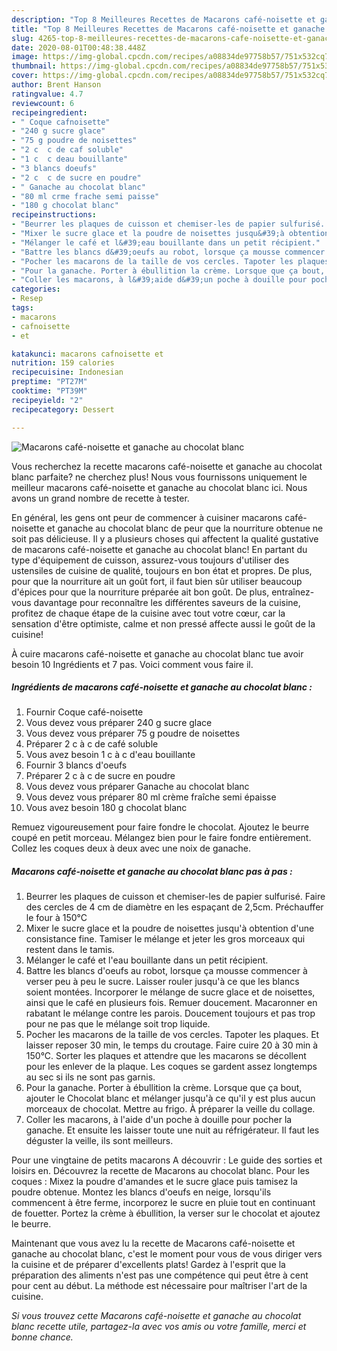 ```yaml
---
description: "Top 8 Meilleures Recettes de Macarons café-noisette et ganache au chocolat blanc"
title: "Top 8 Meilleures Recettes de Macarons café-noisette et ganache au chocolat blanc"
slug: 4265-top-8-meilleures-recettes-de-macarons-cafe-noisette-et-ganache-au-chocolat-blanc
date: 2020-08-01T00:48:38.448Z
image: https://img-global.cpcdn.com/recipes/a08834de97758b57/751x532cq70/macarons-cafe-noisette-et-ganache-au-chocolat-blanc-photo-principale-de-la-recette.jpg
thumbnail: https://img-global.cpcdn.com/recipes/a08834de97758b57/751x532cq70/macarons-cafe-noisette-et-ganache-au-chocolat-blanc-photo-principale-de-la-recette.jpg
cover: https://img-global.cpcdn.com/recipes/a08834de97758b57/751x532cq70/macarons-cafe-noisette-et-ganache-au-chocolat-blanc-photo-principale-de-la-recette.jpg
author: Brent Hanson
ratingvalue: 4.7
reviewcount: 6
recipeingredient:
- " Coque cafnoisette"
- "240 g sucre glace"
- "75 g poudre de noisettes"
- "2 c  c de caf soluble"
- "1 c  c deau bouillante"
- "3 blancs doeufs"
- "2 c  c de sucre en poudre"
- " Ganache au chocolat blanc"
- "80 ml crme frache semi paisse"
- "180 g chocolat blanc"
recipeinstructions:
- "Beurrer les plaques de cuisson et chemiser-les de papier sulfurisé. Faire des cercles de 4 cm de diamètre en les espaçant de 2,5cm. Préchauffer le four à 150°C"
- "Mixer le sucre glace et la poudre de noisettes jusqu&#39;à obtention d&#39;une consistance fine. Tamiser le mélange et jeter les gros morceaux qui restent dans le tamis."
- "Mélanger le café et l&#39;eau bouillante dans un petit récipient."
- "Battre les blancs d&#39;oeufs au robot, lorsque ça mousse commencer à verser peu à peu le sucre. Laisser rouler jusqu&#39;à ce que les blancs soient montées. Incorporer le mélange de sucre glace et de noisettes, ainsi que le café en plusieurs fois. Remuer doucement. Macaronner en rabatant le mélange contre les parois. Doucement toujours et pas trop pour ne pas que le mélange soit trop liquide."
- "Pocher les macarons de la taille de vos cercles. Tapoter les plaques. Et laisser reposer 30 min, le temps du croutage. Faire cuire 20 à 30 min à 150°C. Sorter les plaques et attendre que les macarons se décollent pour les enlever de la plaque. Les coques se gardent assez longtemps au sec si ils ne sont pas garnis."
- "Pour la ganache. Porter à ébullition la crème. Lorsque que ça bout, ajouter le Chocolat blanc et mélanger jusqu&#39;à ce qu&#39;il y est plus aucun morceaux de chocolat. Mettre au frigo. À préparer la veille du collage."
- "Coller les macarons, à l&#39;aide d&#39;un poche à douille pour pocher la ganache. Et ensuite les laisser toute une nuit au réfrigérateur. Il faut les déguster la veille, ils sont meilleurs."
categories:
- Resep
tags:
- macarons
- cafnoisette
- et

katakunci: macarons cafnoisette et 
nutrition: 159 calories
recipecuisine: Indonesian
preptime: "PT27M"
cooktime: "PT39M"
recipeyield: "2"
recipecategory: Dessert

---
```



![Macarons café-noisette et ganache au chocolat blanc](https://img-global.cpcdn.com/recipes/a08834de97758b57/751x532cq70/macarons-cafe-noisette-et-ganache-au-chocolat-blanc-photo-principale-de-la-recette.jpg)

Vous recherchez la recette macarons café-noisette et ganache au chocolat blanc parfaite? ne cherchez plus! Nous vous fournissons uniquement le meilleur macarons café-noisette et ganache au chocolat blanc ici. Nous avons un grand nombre de recette à tester.

En général, les gens ont peur de commencer à cuisiner macarons café-noisette et ganache au chocolat blanc de peur que la nourriture obtenue ne soit pas délicieuse. Il y a plusieurs choses qui affectent la qualité gustative de macarons café-noisette et ganache au chocolat blanc! En partant du type d'équipement de cuisson, assurez-vous toujours d'utiliser des ustensiles de cuisine de qualité, toujours en bon état et propres. De plus, pour que la nourriture ait un goût fort, il faut bien sûr utiliser beaucoup d'épices pour que la nourriture préparée ait bon goût. De plus, entraînez-vous davantage pour reconnaître les différentes saveurs de la cuisine, profitez de chaque étape de la cuisine avec tout votre cœur, car la sensation d'être optimiste, calme et non pressé affecte aussi le goût de la cuisine!

<!--inarticleads1-->

À cuire macarons café-noisette et ganache au chocolat blanc tue avoir besoin 10 Ingrédients et 7 pas. Voici comment vous faire il.

##### Ingrédients de macarons café-noisette et ganache au chocolat blanc :

1. Fournir  Coque café-noisette
1. Vous devez vous préparer 240 g sucre glace
1. Vous devez vous préparer 75 g poudre de noisettes
1. Préparer 2 c à c de café soluble
1. Vous avez besoin 1 c à c d&#39;eau bouillante
1. Fournir 3 blancs d&#39;oeufs
1. Préparer 2 c à c de sucre en poudre
1. Vous devez vous préparer  Ganache au chocolat blanc
1. Vous devez vous préparer 80 ml crème fraîche semi épaisse
1. Vous avez besoin 180 g chocolat blanc


Remuez vigoureusement pour faire fondre le chocolat. Ajoutez le beurre coupé en petit morceau. Mélangez bien pour le faire fondre entièrement. Collez les coques deux à deux avec une noix de ganache. 

<!--inarticleads2-->

##### Macarons café-noisette et ganache au chocolat blanc pas à pas :

1. Beurrer les plaques de cuisson et chemiser-les de papier sulfurisé. Faire des cercles de 4 cm de diamètre en les espaçant de 2,5cm. Préchauffer le four à 150°C
1. Mixer le sucre glace et la poudre de noisettes jusqu&#39;à obtention d&#39;une consistance fine. Tamiser le mélange et jeter les gros morceaux qui restent dans le tamis.
1. Mélanger le café et l&#39;eau bouillante dans un petit récipient.
1. Battre les blancs d&#39;oeufs au robot, lorsque ça mousse commencer à verser peu à peu le sucre. Laisser rouler jusqu&#39;à ce que les blancs soient montées. Incorporer le mélange de sucre glace et de noisettes, ainsi que le café en plusieurs fois. Remuer doucement. Macaronner en rabatant le mélange contre les parois. Doucement toujours et pas trop pour ne pas que le mélange soit trop liquide.
1. Pocher les macarons de la taille de vos cercles. Tapoter les plaques. Et laisser reposer 30 min, le temps du croutage. Faire cuire 20 à 30 min à 150°C. Sorter les plaques et attendre que les macarons se décollent pour les enlever de la plaque. Les coques se gardent assez longtemps au sec si ils ne sont pas garnis.
1. Pour la ganache. Porter à ébullition la crème. Lorsque que ça bout, ajouter le Chocolat blanc et mélanger jusqu&#39;à ce qu&#39;il y est plus aucun morceaux de chocolat. Mettre au frigo. À préparer la veille du collage.
1. Coller les macarons, à l&#39;aide d&#39;un poche à douille pour pocher la ganache. Et ensuite les laisser toute une nuit au réfrigérateur. Il faut les déguster la veille, ils sont meilleurs.


Pour une vingtaine de petits macarons A découvrir : Le guide des sorties et loisirs en. Découvrez la recette de Macarons au chocolat blanc. Pour les coques : Mixez la poudre d&#39;amandes et le sucre glace puis tamisez la poudre obtenue. Montez les blancs d&#39;oeufs en neige, lorsqu&#39;ils commencent à être ferme, incorporez le sucre en pluie tout en continuant de fouetter. Portez la crème à ébullition, la verser sur le chocolat et ajoutez le beurre. 

<!--inarticleads1-->

<p>
Maintenant que vous avez lu la recette de Macarons café-noisette et ganache au chocolat blanc, c'est le moment pour vous de vous diriger vers la cuisine et de préparer d'excellents plats! Gardez à l'esprit que la préparation des aliments n'est pas une compétence qui peut être à cent pour cent au début. La méthode est nécessaire pour maîtriser l'art de la cuisine.
</p>

<p>
<i>Si vous trouvez cette Macarons café-noisette et ganache au chocolat blanc recette utile, partagez-la avec vos amis ou votre famille, merci et bonne chance.</i>
</p>

